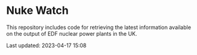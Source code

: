 # Nuke Watch

This repository includes code for retrieving the latest information available on the output of EDF nuclear power plants in the UK.

Last updated: 2023-04-17 15:08